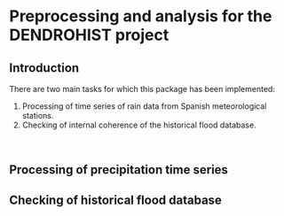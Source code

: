 # Preprocessing and analysis for the DENDROHIST project

## Introduction
There are two main tasks for which this package has been implemented:
1. Processing of time series of rain data from Spanish meteorological stations.
2. Checking of internal coherence of the historical flood database.

<br>

## Processing of precipitation time series

## Checking of historical flood database
